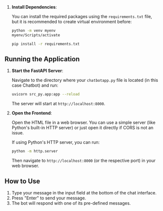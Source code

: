 ﻿
1. **Install Dependencies**:
   
   You can install the required packages using the `requirements.txt` file, but it is recommended to create virtual environment before:
   ```bash
   python -m venv myenv
   myenv/Scripts/activate
   ```
   
   ```bash
   pip install -r requirements.txt
   ```

## Running the Application

1. **Start the FastAPI Server**:

   Navigate to the directory where your `chatbotapp.py` file is located (in this case Chatbot) and run:
   
   ```bash
   uvicorn src_py.app:app --reload
   ```

   The server will start at `http://localhost:8000`.

2. **Open the Frontend**:

   Open the HTML file in a web browser. You can use a simple server (like Python's built-in HTTP server) or just open it directly if CORS is not an issue.

   If using Python's HTTP server, you can run:

   ```bash
   python -m http.server
   ```

   Then navigate to `http://localhost:8000` (or the respective port) in your web browser.

## How to Use

1. Type your message in the input field at the bottom of the chat interface.
2. Press "Enter" to send your message.
3. The bot will respond with one of its pre-defined messages.
